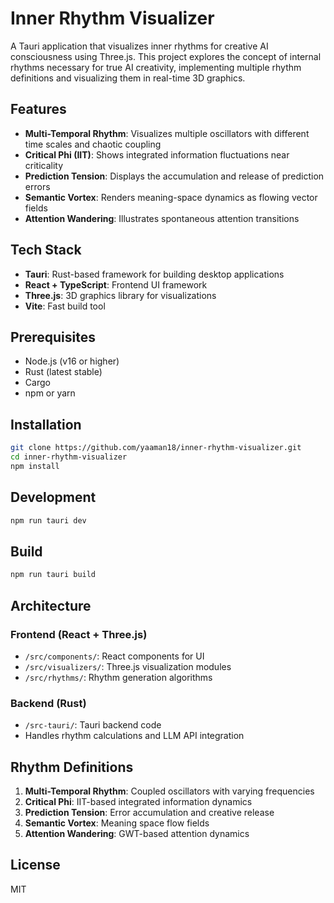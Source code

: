 # Inner Rhythm Visualizer

A Tauri application that visualizes inner rhythms for creative AI consciousness using Three.js. This project explores the concept of internal rhythms necessary for true AI creativity, implementing multiple rhythm definitions and visualizing them in real-time 3D graphics.

## Features

- **Multi-Temporal Rhythm**: Visualizes multiple oscillators with different time scales and chaotic coupling
- **Critical Phi (IIT)**: Shows integrated information fluctuations near criticality
- **Prediction Tension**: Displays the accumulation and release of prediction errors
- **Semantic Vortex**: Renders meaning-space dynamics as flowing vector fields
- **Attention Wandering**: Illustrates spontaneous attention transitions

## Tech Stack

- **Tauri**: Rust-based framework for building desktop applications
- **React + TypeScript**: Frontend UI framework
- **Three.js**: 3D graphics library for visualizations
- **Vite**: Fast build tool

## Prerequisites

- Node.js (v16 or higher)
- Rust (latest stable)
- Cargo
- npm or yarn

## Installation

```bash
git clone https://github.com/yaaman18/inner-rhythm-visualizer.git
cd inner-rhythm-visualizer
npm install
```

## Development

```bash
npm run tauri dev
```

## Build

```bash
npm run tauri build
```

## Architecture

### Frontend (React + Three.js)
- `/src/components/`: React components for UI
- `/src/visualizers/`: Three.js visualization modules
- `/src/rhythms/`: Rhythm generation algorithms

### Backend (Rust)
- `/src-tauri/`: Tauri backend code
- Handles rhythm calculations and LLM API integration

## Rhythm Definitions

1. **Multi-Temporal Rhythm**: Coupled oscillators with varying frequencies
2. **Critical Phi**: IIT-based integrated information dynamics
3. **Prediction Tension**: Error accumulation and creative release
4. **Semantic Vortex**: Meaning space flow fields
5. **Attention Wandering**: GWT-based attention dynamics

## License

MIT